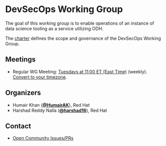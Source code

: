 <!---
This is an autogenerated file!

Please do not edit this file directly, but instead make changes to the
sigs.yaml file in the project root.

This file is part of https://github.com/open-services-group/community

To understand how this file is generated, see https://git.k8s.io/community/generator/README.md
--->
# DevSecOps Working Group

The goal of this working group is to enable operations of an instance of data science tooling as a service utilizing ODH.

The [charter](charter.md) defines the scope and governance of the DevSecOps Working Group.

## Meetings
* Regular WG Meeting: [Tuesdays at 11:00 ET (East Time)](http://meet.google.com/zsu-avba-enx) (weekly). [Convert to your timezone](http://www.thetimezoneconverter.com/?t=11:00&tz=ET%20%28East%20Time%29).

## Organizers

* Humair Khan (**[@HumairAK](https://github.com/HumairAK)**), Red Hat
* Harshad Reddy Nalla (**[@harshad16](https://github.com/harshad16)**), Red Hat

## Contact
- [Open Community Issues/PRs](https://github.com/open-services-group/community/labels/wg%2Fdevsecops)
<!-- BEGIN CUSTOM CONTENT -->

<!-- END CUSTOM CONTENT -->
